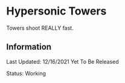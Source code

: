 # Hypersonic Towers
Towers shoot REALLY fast.

## Information
Last Updated: 12/16/2021
Yet To Be Released

Status: Working
